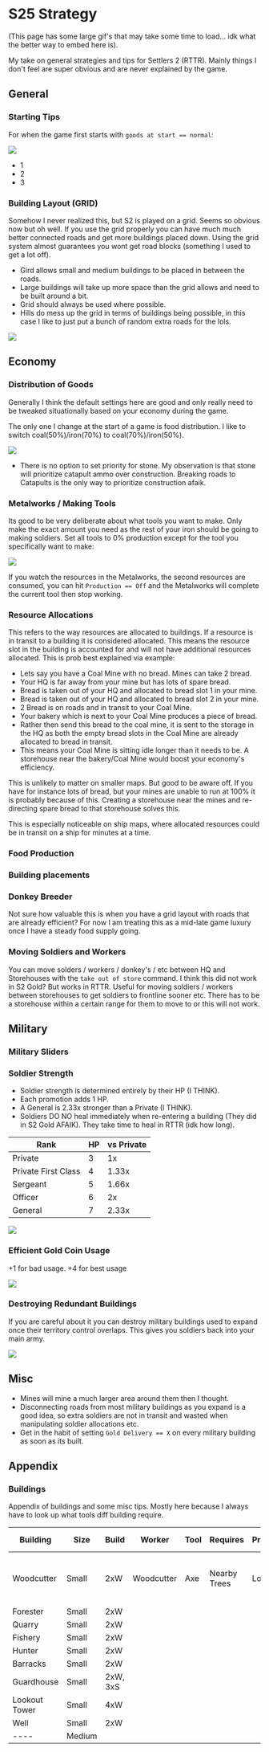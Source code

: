 # S25 Strategy

(This page has some large gif's that may take some time to load... idk what the better way to embed here is).

My take on general strategies and tips for Settlers 2 (RTTR). Mainly things I don't feel are super obvious and are never explained by the game.

## General

### Starting Tips

For when the game first starts with  `goods at start == normal`:

![](assets/start-resources.jpg)

* 1
* 2
* 3

### Building Layout (GRID)

Somehow I never realized this, but S2 is played on a grid. Seems so obvious now but oh well. If you use the grid properly you can have much much better connected roads and get more buildings placed down. Using the grid system almost guarantees you wont get road blocks (something I used to get a lot off).

* Gird allows small and medium buildings to be placed in between the roads.
* Large buildings will take up more space than the grid allows and need to be built around a bit.
* Grid should always be used where possible.
* Hills do mess up the grid in terms of buildings being possible, in this case I like to just put a bunch of random extra roads for the lols.

![](assets/grid.png)

## Economy

### Distribution of Goods

Generally I think the default settings here are good and only really need to be tweaked situationally based on your economy during the game.

The only one I change at the start of a game is food distribution. I like to switch coal(50%)/iron(70%) to coal(70%)/iron(50%). 

![](assets/distribution-food.png)

* There is no option to set priority for stone. My observation is that stone will prioritize catapult ammo over construction. Breaking roads to Catapults is the only way to prioritize construction afaik.

### Metalworks / Making Tools

Its good to be very deliberate about what tools you want to make. Only make the exact amount you need as the rest of your iron should be going to making soldiers. Set all tools to 0% production except for the tool you specifically want to make:

![](assets/tools.png)

If you watch the resources in the Metalworks, the second resources are consumed, you can hit `Production == Off` and the Metalworks will complete the current tool then stop working.

### Resource Allocations

This refers to the way resources are allocated to buildings. If a resource is in transit to a building it is considered allocated. This means the resource slot in the building is accounted for and will not have additional resources allocated. This is prob best explained via example:

* Lets say you have a Coal Mine with no bread. Mines can take 2 bread.
* Your HQ is far away from your mine but has lots of spare bread.
* Bread is taken out of your HQ and allocated to bread slot 1 in your mine.
* Bread is taken out of your HQ and allocated to bread slot 2 in your mine.
* 2 Bread is on roads and in transit to your Coal Mine.
* Your bakery which is next to your Coal Mine produces a piece of bread.
* Rather then send this bread to the coal mine, it is sent to the storage in the HQ as both the empty bread slots in the Coal Mine are already allocated to bread in transit.
* This means your Coal Mine is sitting idle longer than it needs to be. A storehouse near the bakery/Coal Mine would boost your economy's efficiency.

This is unlikely to matter on smaller maps. But good to be aware off. If you have for instance lots of bread, but your mines are unable to run at 100% it is probably because of this. Creating a storehouse near the mines and re-directing spare bread to that storehouse solves this.

This is especially noticeable on ship maps, where allocated resources could be in transit on a ship for minutes at a time.

### Food Production

### Building placements

### Donkey Breeder

Not sure how valuable this is when you have a grid layout with roads that are already efficient? For now I am treating this as a mid-late game luxury once I have a steady food supply going.

### Moving Soldiers and Workers

You can move solders / workers / donkey's / etc between HQ and Storehouses with the `take out of store` command. I think this did not work in S2 Gold? But works in RTTR. Useful for moving soldiers / workers between storehouses to get soldiers to frontline sooner etc. There has to be a storehouse within a certain range for them to move to or this will not work.

## Military

### Military Sliders

<!-- ### Defender Strengths

### More Attackers

### Soldier Allocations -->

### Soldier Strength

* Soldier strength is determined entirely by their HP (I THINK). 
* Each promotion adds 1 HP. 
* A General is 2.33x stronger than a Private (I THINK).
* Soldiers DO NO heal immediately when re-entering a building (They did in S2 Gold AFAIK). They take time to heal in RTTR (idk how long).

| Rank                | HP | vs Private |  
| ------------------- | -- | ---------- |
| Private             | 3  | 1x         |
| Private First Class | 4  | 1.33x      |
| Sergeant            | 5  | 1.66x      |
| Officer             | 6  | 2x         |
| General             | 7  | 2.33x      |

![](assets/soldier-hp.png)

### Efficient Gold Coin Usage

+1 for bad usage. +4 for best usage

![](assets/coin-usage.gif)

### Destroying Redundant Buildings

If you are careful about it you can destroy military buildings used to expand once their territory control overlaps. This gives you soldiers back into your main army.

![](assets/destroy-buildings.gif)

## Misc

* Mines will mine a much larger area around them then I thought.
* Disconnecting roads from most military buildings as you expand is a good idea, so extra soldiers are not in transit and wasted when manipulating soldier allocations etc.
* Get in the habit of setting `Gold Delivery == X` on every military building as soon as its built.

## Appendix

### Buildings

Appendix of buildings and some misc tips. Mostly here because I always have to look up what tools diff building require.

| Building      | Size   | Build    | Worker     | Tool | Requires     | Produces | Ratios                         | Other Tips |
| ------------- | ------ | ---------| ---------- | ---- | ------------ | -------- | ------------------------------ | ---------- |
| Woodcutter    | Small  | 2xW      | Woodcutter | Axe  | Nearby Trees | Logs     | 2x for each Sawmill + Forester | N/A        |
| Forester      | Small  | 2xW      | | | | | |
| Quarry        | Small  | 2xW      | | | | | |
| Fishery       | Small  | 2xW      | | | | | |
| Hunter        | Small  | 2xW      | | | | | |
| Barracks      | Small  | 2xW      | | | | | |
| Guardhouse    | Small  | 2xW, 3xS | | | | | |
| Lookout Tower | Small  | 4xW      | | | | | |
| Well          | Small  | 2xW      | | | | | |
| ----          | Medium | | | | | | |
